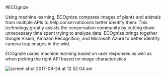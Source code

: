 #ECOgnize

Using  machine learning, ECOgnize compares images of plants and animals from multiple APIs to help conservationists better identify them.  This technology greatly assists the conservation community by cutting down unnecessary time spent trying to analyze data. ECOgnize brings together Google Vision, Amazon Recognition, and Microsoft Azure to better identify camera trap images in the wild.

ECOgnize usues machine learning based on user responses as well as when picking the right API based on image characteristics 



![screen shot 2017-09-24 at 12 52 04 am](https://user-images.githubusercontent.com/17747867/30784738-b59b213a-a10f-11e7-8f14-ebc9607d7d6b.png)
